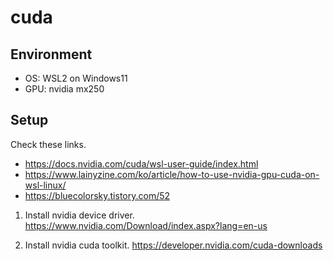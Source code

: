 # cuda
## Environment
- OS: WSL2 on Windows11
- GPU: nvidia mx250

## Setup
Check these links.
- https://docs.nvidia.com/cuda/wsl-user-guide/index.html
- https://www.lainyzine.com/ko/article/how-to-use-nvidia-gpu-cuda-on-wsl-linux/
- https://bluecolorsky.tistory.com/52


1. Install nvidia device driver.
https://www.nvidia.com/Download/index.aspx?lang=en-us

2. Install nvidia cuda toolkit.
https://developer.nvidia.com/cuda-downloads


